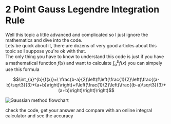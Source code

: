# 2 Point Gauss Legendre Integration Rule

Well this topic a little advanced and complicated so I just ignore the mathematics and dive into the code.
<br /> Lets be quick about it, there are dozens of very good articles about this topic so I suppose you're ok with that.
<br />The only thing you have to know to understand this code is just if you have a mathematical function $f(x)$ and want to calculate $\int_{a}^{b}{f(x)}$ you can simpely use this formula

$$\int_{a}^{b}{f(x)}=\ \frac{b-a}{2}\left(f\left(\frac{1}{2}\left(\frac{(a-b)\sqrt3}{3}+(a+b)\right)\right)+f\left(\frac{1}{2}\left(\frac{(b-a)\sqrt3}{3}+(a+b)\right)\right)\right)$$

![Gaussian method flowchart](https://github.com/Karen-Najafzadeh/Numerical-Calculations/assets/106056574/aed37ffb-c86b-4c6f-9023-cfce74544f83)

check the code, get your answer and compare with an online integral calculator and see the accuracy
